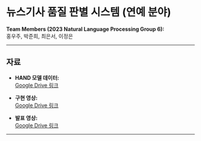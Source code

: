 # 뉴스기사 품질 판별 시스템 (연예 분야)

**Team Members (2023 Natural Language Processing Group 6):**  
홍우주, 박준희, 최은서, 이정은

---

## 자료

- **HAND 모델 데이터:**  
  [Google Drive 링크](https://drive.google.com/drive/folders/15Z6Byypq1JRAxUd676qw2GWkRnq0-KVh?usp=sharing)

- **구현 영상:**  
  [Google Drive 링크](https://drive.google.com/file/d/186tDqlmsIs_3olnQXWsSwaMdk1S-y4-R/view?usp=drive_link)

- **발표 영상:**  
  [Google Drive 링크](https://drive.google.com/file/d/1qOfUeG1mesxfnD9JiTXNSwF3VECTEdnA/view?usp=drive_link)

---
